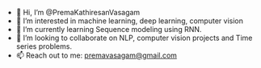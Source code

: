 - 👋 Hi, I’m @PremaKathiresanVasagam
- 👀 I’m interested in machine learning, deep learning, computer vision
- 🌱 I’m currently learning Sequence modeling using RNN.
- 💞️ I’m looking to collaborate on NLP, computer vision projects and Time series problems.
- 📫 Reach out to me: premavasagam@gmail.com

<!---
PremaKathiresanVasagam/PremaKathiresanVasagam is a ✨ special ✨ repository because its `README.md` (this file) appears on your GitHub profile.
You can click the Preview link to take a look at your changes.
--->
